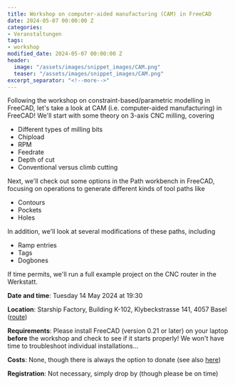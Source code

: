```yaml
---
title: Workshop on computer-aided manufacturing (CAM) in FreeCAD
date: 2024-05-07 00:00:00 Z
categories:
- Veranstaltungen
tags:
- workshop
modified_date: 2024-05-07 00:00:00 Z
header:
  image: "/assets/images/snippet_images/CAM.png"
  teaser: "/assets/images/snippet_images/CAM.png"
excerpt_separator: "<!--more-->"
---
```


Following the workshop on constraint-based/parametric modelling in FreeCAD, let's take a look at CAM (i.e. computer-aided manufacturing) in FreeCAD! We'll start with some theory on 3-axis CNC milling, covering

* Different types of milling bits
* Chipload
* RPM
* Feedrate
* Depth of cut
* Conventional versus climb cutting


Next, we'll check out some options in the Path workbench in FreeCAD, focusing on operations to generate different kinds of tool paths like

* Contours
* Pockets
* Holes


In addition, we'll look at several modifications of these paths, including 

* Ramp entries
* Tags
* Dogbones 


If time permits, we'll run a full example project on the CNC router in the Werkstatt.

**Date and time**: Tuesday 14 May 2024 at 19:30

**Location**: Starship Factory, Building K-102, Klybeckstrasse 141, 4057 Basel ([route](https://starship-factory.ch/anfahrt/))

**Requirements**: Please install FreeCAD (version 0.21 or later) on your laptop **before** the workshop and check to see if it starts properly! We won't have time to troubleshoot individual installations...

**Costs**: None, though there is always the option to donate (see also [here](https://starship-factory.ch/spenden/))

**Registration**: Not necessary, simply drop by (though please be on time)
